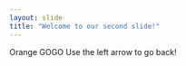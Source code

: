 ```yaml
---
layout: slide
title: "Welcome to our second slide!"
---
```

Orange GOGO
Use the left arrow to go back!